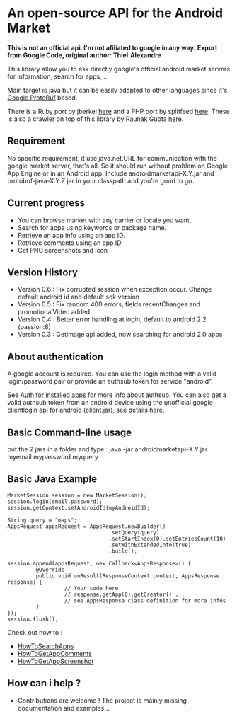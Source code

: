 # An open-source API for the Android Market #

**This is not an official api. I'm not afiliated to google in any way.**
**Export from Google Code, original author: Thiel.Alexandre**

This library allow you to ask directly google's official android market servers for information, search for apps, ...

Main target is java but it can be easily adapted to other languages since it's [Google ProtoBuf](https://code.google.com/p/protobuf/) based.

There is a Ruby port by jberkel [here](http://github.com/jberkel/supermarket) and a PHP port by splitfeed [here](http://code.google.com/p/android-market-api-php/). These is also a crawler on top of this library by Raunak Gupta [here](https://code.google.com/p/android-marketplace-crawler/).


## Requirement ##
No specific requirement, it use java.net.URL for communication with the google market server, that's all. So it should run without problem on Google App Engine or in an Android app.
Include androidmarketapi-X.Y.jar and protobuf-java-X.Y.Z.jar in your classpath and you're good to go.

## Current progress ##
  * You can browse market with any carrier or locale you want.
  * Search for apps using keywords or package name.
  * Retrieve an app info using an app ID.
  * Retrieve comments using an app ID.
  * Get PNG screenshots and icon

## Version History ##
  * Version 0.6 : Fix corrupted session when exception occur. Change default android id and default sdk version
  * Version 0.5 : Fix random 400 errors, fields recentChanges and promotionalVideo added
  * Version 0.4 : Better error handling at login, default to android 2.2 (passion:8)
  * Version 0.3 : GetImage api added, now searching for android 2.0 apps

## About authentication ##
A google account is required.
You can use the login method with a valid login/password pair
or provide an authsub token for service "android".

See [Auth for installed apps](http://code.google.com/intl/fr/apis/accounts/docs/AuthForInstalledApps.html) for more info about authsub.
You can also get a valid authsub token from an android device using the unofficial google clientlogin api for android (client.jar), see details [here](WithAndroid.md).

## Basic Command-line usage ##
put the 2 jars in a folder and type :
java -jar androidmarketapi-X.Y.jar myemail mypassword myquery

## Basic Java Example ##
```
MarketSession session = new MarketSession();
session.login(email,password);
session.getContext.setAndroidId(myAndroidId);

String query = "maps";
AppsRequest appsRequest = AppsRequest.newBuilder()
                                .setQuery(query)
                                .setStartIndex(0).setEntriesCount(10)
                                .setWithExtendedInfo(true)
                                .build();
                       
session.append(appsRequest, new Callback<AppsResponse>() {
         @Override
         public void onResult(ResponseContext context, AppsResponse response) {
                  // Your code here
                  // response.getApp(0).getCreator() ...
                  // see AppsResponse class definition for more infos
         }
});
session.flush();
```


Check out how to :
  * [HowToSearchApps](HowToSearchApps.md)
  * [HowToGetAppComments](HowToGetAppComments.md)
  * [HowToGetAppScreenshot](HowToGetAppScreenshot.md)

## How can i help ? ##

  * Contributions are welcome ! The project is mainly missing documentation and examples...
